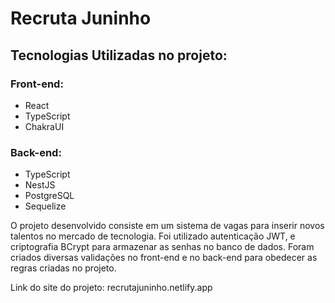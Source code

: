 # Recruta Juninho

## Tecnologias Utilizadas no projeto:

### Front-end:

- React
- TypeScript
- ChakraUI

### Back-end:

- TypeScript
- NestJS
- PostgreSQL
- Sequelize

O projeto desenvolvido consiste em um sistema de vagas para inserir novos talentos no mercado de tecnologia. Foi utilizado
autenticação JWT, e criptografia BCrypt para armazenar as senhas no banco de dados. Foram criados diversas validações no front-end
e no back-end para obedecer as regras criadas no projeto.

Link do site do projeto: recrutajuninho.netlify.app
